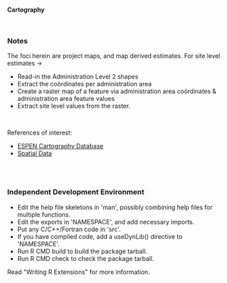 <br>

**Cartography**

<br>

### Notes

The foci herein are project maps, and map derived estimates.  For site level estimates &rarr;

* Read-in the Administration Level 2 shapes
* Extract the co&ouml;rdinates per administration area
* Create a raster map of a feature via administration area co&ouml;rdinates & administration area feature values
* Extract site level values from the raster.

<br>

References of interest:

* [ESPEN Cartography Database](https://espen.afro.who.int/tools-resources/cartography-database)
* [Spatial Data](https://www.diva-gis.org)

<br>
<br>

### Independent Development Environment

* Edit the help file skeletons in 'man', possibly combining help files
  for multiple functions.
* Edit the exports in 'NAMESPACE', and add necessary imports.
* Put any C/C++/Fortran code in 'src'.
* If you have compiled code, add a useDynLib() directive to
  'NAMESPACE'.
* Run R CMD build to build the package tarball.
* Run R CMD check to check the package tarball.

Read "Writing R Extensions" for more information.
